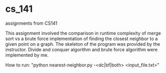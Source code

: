 # cs_141
assignments from CS141

This assignment involved the comparison in runtime complexity of merge sort vs a brute force implementation of finding the closest neighbor to a given point on a graph. The skeleton of the program was provided by the instructor. Divide and conquer algorithm and brute force algorithm were implemented by me. 

How to run: "python nearest-neighbor.py -<dc|bf|both> <input_file.txt>"
